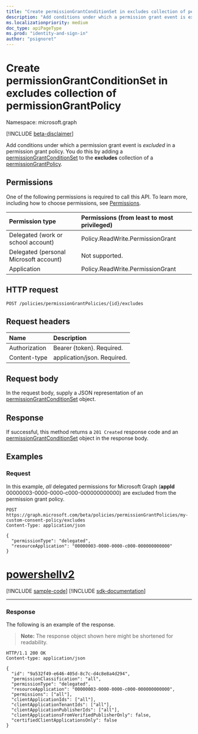 ```yaml
---
title: "Create permissionGrantConditionSet in excludes collection of permissionGrantPolicy"
description: "Add conditions under which a permission grant event is excluded in a permission grant policy."
ms.localizationpriority: medium
doc_type: apiPageType
ms.prod: "identity-and-sign-in"
author: "psignoret"
---
```


# Create permissionGrantConditionSet in excludes collection of permissionGrantPolicy

Namespace: microsoft.graph

[!INCLUDE [beta-disclaimer](../../includes/beta-disclaimer.md)]

Add conditions under which a permission grant event is *excluded* in a permission grant policy. You do this by adding a [permissionGrantConditionSet](../resources/permissiongrantconditionset.md) to the **excludes** collection of a  [permissionGrantPolicy](../resources/permissionGrantPolicy.md).

## Permissions

One of the following permissions is required to call this API. To learn more, including how to choose permissions, see [Permissions](/graph/permissions-reference).

|Permission type      | Permissions (from least to most privileged)              |
|:--------------------|:---------------------------------------------------------|
|Delegated (work or school account) | Policy.ReadWrite.PermissionGrant |
|Delegated (personal Microsoft account) | Not supported.    |
|Application | Policy.ReadWrite.PermissionGrant |

## HTTP request

<!-- { "blockType": "ignored" } -->

```http
POST /policies/permissionGrantPolicies/{id}/excludes
```

## Request headers

| Name       | Description|
|:-----------|:----------|
| Authorization | Bearer {token}. Required.  |
| Content-type | application/json. Required. |

## Request body

In the request body, supply a JSON representation of an [permissionGrantConditionSet](../resources/permissiongrantconditionset.md) object.

## Response

If successful, this method returns a `201 Created` response code and an [permissionGrantConditionSet](../resources/permissiongrantconditionset.md) object in the response body.

## Examples

### Request

In this example, *all* delegated permissions for Microsoft Graph (**appId** 00000003-0000-0000-c000-000000000000) are excluded from the permission grant policy.


<!-- {
  "blockType": "request",
  "truncated": true,
  "name": "permissiongrantpolicy_create_excludes",
  "sampleKeys": ["my-custom-consent-policy"]
}-->

```http
POST https://graph.microsoft.com/beta/policies/permissionGrantPolicies/my-custom-consent-policy/excludes
Content-Type: application/json

{
  "permissionType": "delegated",
  "resourceApplication": "00000003-0000-0000-c000-000000000000"
}
```

# [powershellv2](#tab/powershellv2)
[!INCLUDE [sample-code](../includes/snippets/powershellv2/permissiongrantpolicy-create-excludes-powershellv2-snippets.md)]
[!INCLUDE [sdk-documentation](../includes/snippets/snippets-sdk-documentation-link.md)]

---

### Response


The following is an example of the response.

> **Note:** The response object shown here might be shortened for readability.

<!-- {
  "blockType": "response",
  "truncated": true,
  "@odata.type": "microsoft.graph.permissionGrantConditionSet"
} -->

```http
HTTP/1.1 200 OK
Content-type: application/json

{
  "id": "9a532f49-e646-405d-8c7c-d4c8e8a4d294",
  "permissionClassification": "all",
  "permissionType": "delegated",
  "resourceApplication": "00000003-0000-0000-c000-000000000000",
  "permissions": ["all"],
  "clientApplicationIds": ["all"],
  "clientApplicationTenantIds": ["all"],
  "clientApplicationPublisherIds": ["all"],
  "clientApplicationsFromVerifiedPublisherOnly": false,
  "certifiedClientApplicationsOnly": false
}
```
